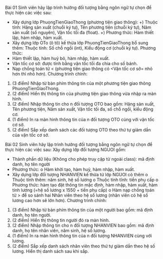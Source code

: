 Bài 01 Sinh viên hãy lập trình hướng đối tượng bằng ngôn ngữ tự chọn để thực hiện các việc sau:

- Xây dựng lớp PhuongTienGiaoThong (phương tiện giao thông):
+) Thuộc tính: Hãng sản xuất (chuỗi ký tự), Tên phương tiện (chuỗi ký tự), Năm sản xuất (số nguyên), Vận tốc tối đa (float).
+) Phương thức: Hàm thiết lập,  hàm nhập, hàm xuất.
- Xây dựng lớp OTo (ô tô) kế thừa lớp PhuongTienGiaoThong bổ sung thêm:
Thuộc tính: Số chỗ ngồi (int), Kiểu động cơ (chuỗi ký tự).
Phương thức:
- Hàm thiết lập, hàm huỷ bỏ, hàm nhập, hàm xuất.
- Vận tốc cơ sở: được tính bằng vận tốc tối đa chia cho số bánh.
- Nạp chồng toán tử < (phương tiện giao thông có <Vận tốc cơ sở= nhỏ hơn thì nhỏ hơn).
Chương trình chính:

1) (3 điểm) Nhập từ bàn phím thông tin của một phương tiện giao thông PhuongTienGiaoThong.
2) (2 điểm) Hiển thị thông tin của phương tiện giao thông vừa nhập ra màn hình.
3) (2 điểm) Nhập thông tin cho n đối tượng OTO bao gồm: Hãng sản xuất, Tên phương tiện, Năm sản xuất, Vận tốc tối đa, số chỗ ngồi, kiểu động cơ.
4) (1 điểm) In ra màn hình thông tin của n đối tượng OTO cùng với vận tốc cơ sở.
5) (2 điểm) Sắp xếp danh sách các đối tượng OTO theo thứ tự giảm dần của vận tốc cơ sở.

Bài 02 Sinh viên hãy lập trình hướng đối tượng bằng ngôn ngữ tự chọn để thực hiện các việc sau:
Xây dựng lớp đối tượng NGUOI gồm:

- Thành phần dữ liệu (Không cho phép truy cập từ ngoài class):  mã định danh, họ tên người
- Phương thức: o Hàm khởi tạo, hàm huỷ, hàm nhập, hàm xuất.
- Xây dựng lớp đối tượng NHANVIEN kế thừa từ lớp NGUOI có thêm
o Thuộc tính thêm: năm sinh, hệ số lương
o Thuộc tính tĩnh: tiền phụ cấp
o Phương thức: hàm tạo đặt thông tin mặc định, hàm nhập, hàm xuất, hàm tính lương (=hệ số lương x 1550 + tiền phụ cấp)
o Hàm nạp chồng toán tử > để so sánh hai Nhân viên theo hệ số lương  (nhân viên có hệ số lương cao hơn sẽ lớn hơn).
Chương trình chính:

1) (3 điểm) Nhập từ bàn phím thông tin của một người bao gồm: mã định danh, họ tên người.
2) (2 điểm) Hiển thị thông tin người đó ra màn hình.
3) (2 điểm) Nhập thông tin cho n đối tượng NHANVIEN bao gồm: mã định danh, họ tên nhân viên, năm sinh, hệ số lương.
4) (1 điểm) In ra màn hình thông tin của n đối tượng NHANVIEN cùng với lương.
5) (2 điểm) Sắp xếp danh sách nhân viên theo thứ tự giảm dần theo hệ số lương. Hiển thị danh sách sau khi sắp.
